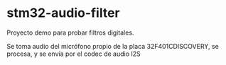 # stm32-audio-filter

Proyecto demo para probar filtros digitales.

Se toma audio del micrófono propio de la placa 32F401CDISCOVERY, se procesa, y se envía por el codec de audio I2S
